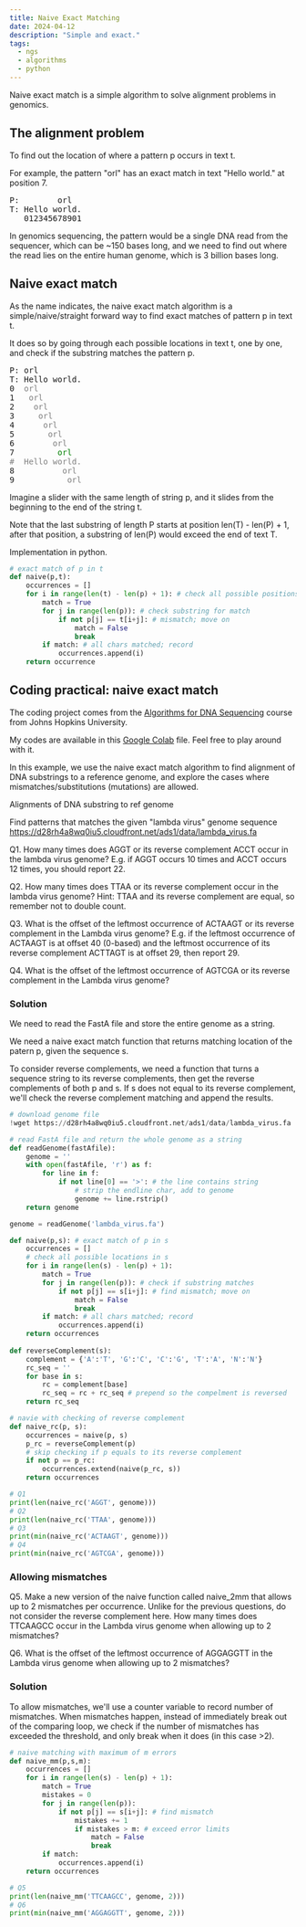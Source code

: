 ```yaml
---
title: Naive Exact Matching
date: 2024-04-12
description: "Simple and exact."
tags:
  - ngs
  - algorithms
  - python
---
```

Naive exact match is a simple algorithm to solve alignment problems in genomics.

The alignment problem
----
To find out the location of where a pattern p occurs in text t.

For example, the pattern "orl" has an exact match in text "Hello world." at position 7.
<pre>
P:        orl
T: Hello world.
   012345678901
</pre>

In genomics sequencing, the pattern would be a single DNA read from the sequencer, which can be ~150 bases long, and we need to find out where the read lies on the entire human genome, which is 3 billion bases long.

Naive exact match
----
As the name indicates, the naive exact match algorithm is a simple/naive/straight forward way to find exact matches of pattern p in text t.

It does so by going through each possible locations in text t, one by one, and check if the substring matches the pattern p.

<pre>
P: orl
T: Hello world.
0  <span style="color:gray">orl</span>
1   <span style="color:gray">orl</span>
2    <span style="color:gray">orl</span>
3     <span style="color:gray">orl</span>
4      <span style="color:gray">orl</span>
5       <span style="color:gray">orl</span>
6        <span style="color:gray">orl</span>
7         <span style="color:green">orl</span>
<span style="color:gray">#  Hello world.</span>
8          <span style="color:gray">orl</span>
9           <span style="color:gray">orl</span>
</pre>

Imagine a slider with the same length of string p, and it slides from the beginning to the end of the string t.

Note that the last substring of length P starts at position len(T) - len(P) + 1, after that position, a substring of len(P) would exceed the end of text T.

Implementation in python.

```python
# exact match of p in t
def naive(p,t): 
    occurrences = []
    for i in range(len(t) - len(p) + 1): # check all possible positions in T
        match = True
        for j in range(len(p)): # check substring for match
            if not p[j] == t[i+j]: # mismatch; move on
                match = False
                break
        if match: # all chars matched; record
            occurrences.append(i)
    return occurrence
```

Coding practical: naive exact match
----

The coding project comes from the [Algorithms for DNA Sequencing](https://www.coursera.org/learn/dna-sequencing/exam/y9pTa/programming-homework-1) course from Johns Hopkins University.

My codes are available in this [Google Colab](https://colab.research.google.com/github/gr-grey/genomic-courses/blob/main/naive_exact_match.ipynb) file. Feel free to play around with it.

In this example, we use the naive exact match algorithm to find alignment of DNA substrings to a reference genome, and explore the cases where mismatches/substitutions (mutations) are allowed.

Alignments of DNA substring to ref genome

Find patterns that matches the given "lambda virus" genome sequence
https://d28rh4a8wq0iu5.cloudfront.net/ads1/data/lambda_virus.fa

Q1. How many times does AGGT or its reverse complement ACCT occur in the lambda virus genome? E.g. if AGGT occurs 10 times and ACCT occurs 12 times, you should report 22.

Q2. How many times does TTAA or its reverse complement occur in the lambda virus genome? Hint: TTAA and its reverse complement are equal, so remember not to double count.

Q3. What is the offset of the leftmost occurrence of ACTAAGT or its reverse complement in the Lambda virus genome? E.g. if the leftmost occurrence of ACTAAGT is at offset 40 (0-based) and the leftmost occurrence of its reverse complement ACTTAGT is at offset 29, then report 29.

Q4. What is the offset of the leftmost occurrence of AGTCGA or its reverse complement in the Lambda virus genome?

### Solution

We need to read the FastA file and store the entire genome as a string.

We need a naive exact match function that returns matching location of the patern p, given the sequence s.

To consider reverse complements, we need a function that turns a sequence string to its reverse complements, then get the reverse complements of both p and s.
If s does not equal to its reverse complement, we'll check the reverse complement matching and append the results.

```python
# download genome file
!wget https://d28rh4a8wq0iu5.cloudfront.net/ads1/data/lambda_virus.fa

# read FastA file and return the whole genome as a string
def readGenome(fastAfile): 
    genome = ''
    with open(fastAfile, 'r') as f:
        for line in f:
            if not line[0] == '>': # the line contains string
                # strip the endline char, add to genome
                genome += line.rstrip() 
    return genome

genome = readGenome('lambda_virus.fa')

def naive(p,s): # exact match of p in s
    occurrences = []
    # check all possible locations in s
    for i in range(len(s) - len(p) + 1):
        match = True
        for j in range(len(p)): # check if substring matches
            if not p[j] == s[i+j]: # find mismatch; move on
                match = False
                break
        if match: # all chars matched; record
            occurrences.append(i)
    return occurrences
    
def reverseComplement(s):
    complement = {'A':'T', 'G':'C', 'C':'G', 'T':'A', 'N':'N'}
    rc_seq = ''
    for base in s:
        rc = complement[base]
        rc_seq = rc + rc_seq # prepend so the compelment is reversed
    return rc_seq

# navie with checking of reverse complement
def naive_rc(p, s): 
    occurrences = naive(p, s)
    p_rc = reverseComplement(p)
    # skip checking if p equals to its reverse complement
    if not p == p_rc:
        occurrences.extend(naive(p_rc, s))
    return occurrences 

# Q1
print(len(naive_rc('AGGT', genome)))
# Q2
print(len(naive_rc('TTAA', genome)))
# Q3
print(min(naive_rc('ACTAAGT', genome)))
# Q4
print(min(naive_rc('AGTCGA', genome)))
```

### Allowing mismatches

Q5. Make a new version of the naive function called naive_2mm that allows up to 2 mismatches per occurrence. Unlike for the previous questions, do not consider the reverse complement here. How many times does TTCAAGCC occur in the Lambda virus genome when allowing up to 2 mismatches?

Q6. What is the offset of the leftmost occurrence of AGGAGGTT in the Lambda virus genome when allowing up to 2 mismatches?

### Solution

To allow mismatches, we'll use a counter variable to record number of mismatches.
When mismatches happen, instead of immediately break out of the comparing loop, we check if the number of mismatches has exceeded the threshold, and only break when it does (in this case >2). 

```python
# naive matching with maximum of m errors
def naive_mm(p,s,m): 
    occurrences = []
    for i in range(len(s) - len(p) + 1):
        match = True
        mistakes = 0
        for j in range(len(p)):
            if not p[j] == s[i+j]: # find mismatch
                mistakes += 1
                if mistakes > m: # exceed error limits
                    match = False
                    break
        if match:
            occurrences.append(i)
    return occurrences

# Q5
print(len(naive_mm('TTCAAGCC', genome, 2)))
# Q6
print(min(naive_mm('AGGAGGTT', genome, 2)))
```
